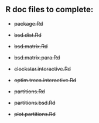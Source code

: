 R doc files to complete:
---------------------

- ~~package.Rd~~

- ~~bsd.dist.Rd~~

- ~~bsd.matrix.Rd~~

- ~~bsd.matrix.para.Rd~~

- ~~clockstar.interactive.Rd~~

- ~~optim.trees.interactive.Rd~~

- ~~partitions.Rd~~

- ~~partitions.bsd.Rd~~

- ~~plot.partitions.Rd~~
